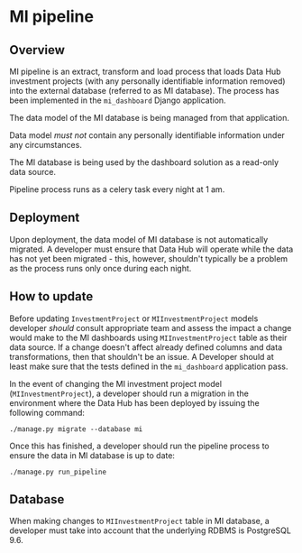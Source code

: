 # MI pipeline

## Overview

MI pipeline is an extract, transform and load process that loads Data Hub investment projects 
(with any personally identifiable information removed) into the external database (referred to as MI database).
The process has been implemented in the `mi_dashboard` Django application.

The data model of the MI database is being managed from that application.

Data model *must not* contain any personally identifiable information under any circumstances.

The MI database is being used by the dashboard solution as a read-only data source.

Pipeline process runs as a celery task every night at 1 am. 

## Deployment

Upon deployment, the data model of MI database is not automatically migrated. A developer must ensure that Data Hub 
will operate while the data has not yet been migrated - this, however, shouldn't typically be a problem as the process 
runs only once during each night.

## How to update

Before updating `InvestmentProject` or `MIInvestmentProject` models developer *should* consult appropriate team and 
assess the impact a change would make to the MI dashboards using `MIInvestmentProject` table as their data source.
If a change doesn't affect already defined columns and data transformations, then that shouldn't be an issue.
A Developer should at least make sure that the tests defined in the `mi_dashboard` application pass. 

In the event of changing the MI investment project model (`MIInvestmentProject`), a developer should run a migration 
in the environment where the Data Hub has been deployed by issuing the following command:

```
./manage.py migrate --database mi
```

Once this has finished, a developer should run the pipeline process to ensure the data in MI database is up to date:

```
./manage.py run_pipeline
```

## Database

When making changes to `MIInvestmentProject` table in MI database, a developer must take into account that the underlying 
RDBMS is PostgreSQL 9.6.
